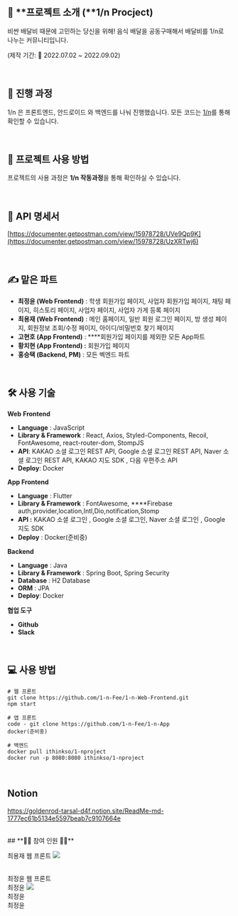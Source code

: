 </br>

## 🍕 **프로젝트 소개 (**1/n Procject)

비싼 배달비 때문에 고민하는 당신을 위해! 음식 배달을 공동구매해서 배달비를 1/n로 나누는 커뮤니티입니다.

(제작 기간: 📆 2022.07.02 ~ 2022.09.02)

</br>

## **🎨 진행 과정**

1/n 은 프론트엔드, 안드로이드 와 백엔드를 나눠 진행했습니다.
모든 코드는 [1/n](https://github.com/1-n-Fee)를 통해 확인할 수 있습니다.

</br>

## **🧩 프로젝트 사용 방법**

프로젝트의 사용 과정은 **1/n 작동과정**을 통해 확인하실 수 있습니다.

</br>

## **🔖 API 명세서**

[https://documenter.getpostman.com/view/15978728/UVe9Qp9K](https://documenter.getpostman.com/view/15978728/UzXRTwj6)

</br>

## **✍️ 맡은 파트**

- **최정윤 (Web Frontend)** : 학생 회원가입 페이지, 사업자 회원가입 페이지, 채팅 페이지, 히스토리 페이지, 사업자 페이지, 사업자 가게 등록 페이지
- **최용재 (Web Frontend)** : 메인 홈페이지, 일반 회원 로그인 페이지, 방 생성 페이지, 회원정보 조회/수정 페이지, 아이디/비밀번호 찾기 페이지
- **고현호 (App Frontend)** : ****회원가입 페이지를 제외한 모든 App파트
- **황치현 (App Frontend) :** 회원가입 페이지
- **홍승택 (Backend, PM)** : 모든 벡엔드 파트

</br>

## **🛠 사용 기술**

**Web** **Frontend**

- **Language** : JavaScript
- **Library & Framework** : React, Axios, Styled-Components, Recoil, FontAwesome, react-router-dom, StompJS
- **API**: KAKAO 소셜 로그인 REST API, Google 소셜 로그인 REST API, Naver 소셜 로그인 REST API, KAKAO 지도 SDK , 다음 우편주소 API
- **Deploy**: Docker

**App Frontend**

- **Language** : Flutter
- **Library & Framework** :  FontAwesome, ****Firebase auth,provider,location,Intl,Dio,notification,Stomp
- **API :** KAKAO 소셜 로그인 , Google 소셜 로그인, Naver 소셜 로그인 , Google 지도 SDK
- **Deploy** : Docker(준비중)

**Backend**

- **Language** : Java
- **Library & Framework** : Spring Boot, Spring Security
- **Database** : H2 Database
- **ORM** : JPA
- **Deploy**: Docker

**협업 도구**

- **Github**
- **Slack**

</br>

## **💻 사용 방법**

```
# 웹 프론트
git clone https://github.com/1-n-Fee/1-n-Web-Frontend.git 
npm start 

# 앱 프론트
code - git clone https://github.com/1-n-Fee/1-n-App
docker(준비중)

# 백엔드
docker pull ithinkso/1-nproject
docker run -p 8080:8080 ithinkso/1-nproject
```

</br>

## Notion
https://goldenrod-tarsal-d4f.notion.site/ReadMe-md-1777ec61b5134e5597beab7c9107664e

</br>
## **👨‍💻 참여 인원 👩‍💻**

최용재 웹 프론트  <a href="https://github.com/yjc2021"><img src="https://img.shields.io/badge/dev--yjc2021-339933?style=flat-square&logo=github&logoColor=yellow&link=https://github.com/yjc2021"/></a>


</br>
최정윤 웹 프론트

</br>
최정윤 <a href="https://github.com/c-jeongyyun"><img src="https://img.shields.io/badge/dev--cjeongyyun-80396a?style=flat-square&logo=github&logoColor=white&link=https://github.com/c-jeongyyun"/></a>

</br>
최정윤

</br>
최정윤

